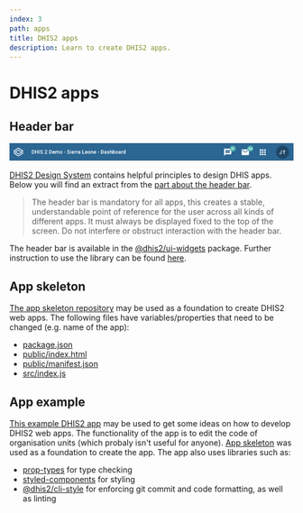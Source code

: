 ```yaml
---
index: 3
path: apps
title: DHIS2 apps
description: Learn to create DHIS2 apps.
---
```


# DHIS2 apps

## Header bar
![Header bar][header-image]

[DHIS2 Design System][design-system] contains helpful principles to design DHIS apps. Below you will find an extract from the [part about the header bar][design-system-header].

>The header bar is mandatory for all apps, this creates a stable, understandable point of reference for the user across all kinds of different apps. It must always be displayed fixed to the top of the screen. Do not interfere or obstruct interaction with the header bar.

The header bar is available in the [@dhis2/ui-widgets][npm-widgets] package. Further instruction to use the library can be found [here][ui].

## App skeleton
[The app skeleton repository][app-skeleton] may be used as a foundation to create DHIS2 web apps. The following files have variables/properties that need to be changed (e.g. name of the app):
* [package.json][app-skeleton-package]
* [public/index.html][app-skeleton-html]
* [public/manifest.json][app-skeleton-manifest]
* [src/index.js][app-skeleton-js]

## App example
[This example DHIS2 app][app-example] may be used to get some ideas on how to develop DHIS2 web apps. The functionality of the app is to edit the code of organisation units (which probaly isn't useful for anyone). [App skeleton][apps-app-skeleton] was used as a foundation to create the app. The app also uses libraries such as:
* [prop-types][prop-types] for type checking
* [styled-components][styled-components] for styling
* [@dhis2/cli-style][cli-style] for enforcing git commit and code formatting, as well as linting

[header-image]: images/headerbar.png
[design-system]: https://github.com/dhis2/design-system
[design-system-header]: https://github.com/dhis2/design-system/blob/master/organisms/header-bar.md
[npm-widgets]: https://www.npmjs.com/package/@dhis2/ui-widgets
[ui]: ../ui
[app-skeleton]: https://github.com/dhis2designlab/app-skeleton
[app-skeleton-package]: https://github.com/dhis2designlab/app-skeleton/tree/master/package.json
[app-skeleton-html]: https://github.com/dhis2designlab/app-skeleton/tree/master/public/index.html
[app-skeleton-manifest]: https://github.com/dhis2designlab/app-skeleton/tree/master/public/manifest.json
[app-skeleton-js]: https://github.com/dhis2designlab/app-skeleton/tree/master/src/index.js
[apps-app-skeleton]: #app-skeleton
[app-example]: https://github.com/dhis2designlab/app-example
[prop-types]: https://www.npmjs.com/package/prop-types
[styled-components]: https://www.styled-components.com/
[cli-style]: https://www.npmjs.com/package/@dhis2/cli-style